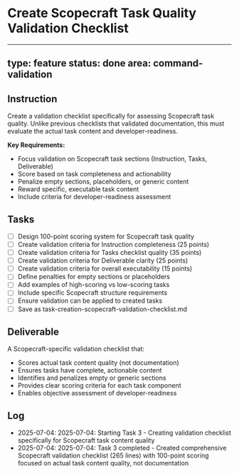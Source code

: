 # Create Scopecraft Task Quality Validation Checklist

---
type: feature
status: done
area: command-validation
---


## Instruction
Create a validation checklist specifically for assessing Scopecraft task quality. Unlike previous checklists that validated documentation, this must evaluate the actual task content and developer-readiness.

**Key Requirements:**
- Focus validation on Scopecraft task sections (Instruction, Tasks, Deliverable)
- Score based on task completeness and actionability
- Penalize empty sections, placeholders, or generic content
- Reward specific, executable task content
- Include criteria for developer-readiness assessment

## Tasks
- [ ] Design 100-point scoring system for Scopecraft task quality
- [ ] Create validation criteria for Instruction completeness (25 points)
- [ ] Create validation criteria for Tasks checklist quality (35 points)
- [ ] Create validation criteria for Deliverable clarity (25 points)
- [ ] Create validation criteria for overall executability (15 points)
- [ ] Define penalties for empty sections or placeholders
- [ ] Add examples of high-scoring vs low-scoring tasks
- [ ] Include specific Scopecraft structure requirements
- [ ] Ensure validation can be applied to created tasks
- [ ] Save as task-creation-scopecraft-validation-checklist.md

## Deliverable
A Scopecraft-specific validation checklist that:
- Scores actual task content quality (not documentation)
- Ensures tasks have complete, actionable content
- Identifies and penalizes empty or generic sections
- Provides clear scoring criteria for each task component
- Enables objective assessment of developer-readiness

## Log
- 2025-07-04: 2025-07-04: Starting Task 3 - Creating validation checklist specifically for Scopecraft task content quality
- 2025-07-04: 2025-07-04: Task 3 completed - Created comprehensive Scopecraft validation checklist (265 lines) with 100-point scoring focused on actual task content quality, not documentation
